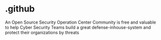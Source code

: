 # .github
An Open Source Security Operation Center Community is free and valuable to help Cyber Security Teams build a great defense-inhouse-system and protect their organizations by threats
